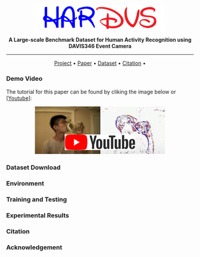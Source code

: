 <div align="center">

<img src="https://github.com/Event-AHU/HARDVS/blob/main/figures/HARDVS_logo.png" width="350px">
  
**A Large-scale Benchmark Dataset for Human Activity Recognition using DAVIS346 Event Camera**

------

<p align="center">
  <a href="https://sites.google.com/view/hardvs/">Project</a> •
  <a href="https://arxiv.org/abs/2111.01998">Paper</a> • 
  <a href="#Dataset">Dataset</a> •
  <a href="#citation">Citation</a> •
</p>

</div>



### Demo Video 
The tutorial for this paper can be found by cliking the image below or [[Youtube](https://youtu.be/AgYjh-pfUT0)]: 
<p align="center">
  <a href="https://youtu.be/AgYjh-pfUT0">
    <img src="https://github.com/Event-AHU/HARDVS/blob/main/figures/dataset_logo.jpg" alt="HARDVS_DemoVideo" width="350px"/>
  </a>
</p>


### Dataset Download 

### Environment 

### Training and Testing 

### Experimental Results 

### Citation 

### Acknowledgement 



